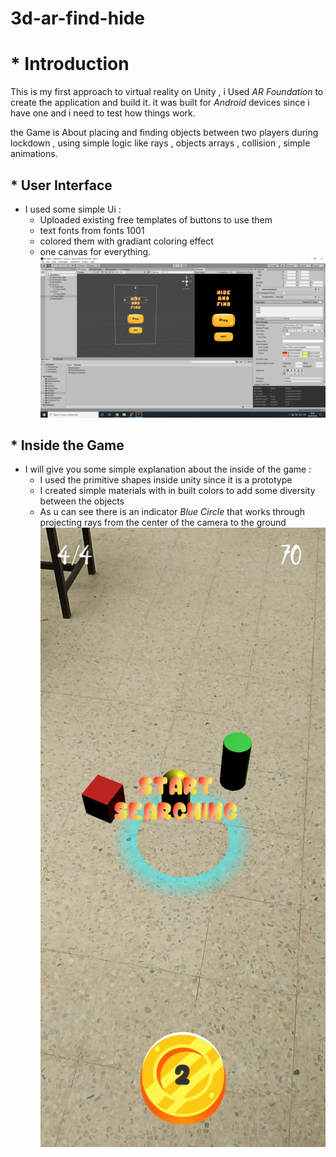 # 3d-ar-find-hide

 # * Introduction #
 
This is my first approach to virtual reality on Unity , i Used *AR Foundation* to create the application and build it. it was built for *Android* devices since i have one and i need to test how things work.

the Game is About placing and finding objects between two players during lockdown , using simple logic like rays , objects arrays , collision , simple animations.

## * User Interface ##
* I used some simple Ui :
  * Uploaded existing free templates of buttons to use them
  * text fonts from fonts 1001
  * colored them with gradiant coloring effect
  *  one canvas for everything.
![alt text](https://github.com/BNOK/3D-AR-prototype/blob/main/images/Capture%20d’écran%20(26).png)
## * Inside the Game ##
* I will give you some simple explanation about the inside of the game :
  * I used the primitive shapes inside unity since it is a prototype
  * I created simple materials with in built colors to add some diversity between the objects 
  * As u can see there is an indicator *Blue Circle* that works through projecting rays from the center of the camera to the ground 
![alt text](https://github.com/BNOK/3D-AR-prototype/blob/main/images/120467373_1173913756342242_5652396581947379713_n.jpg)
